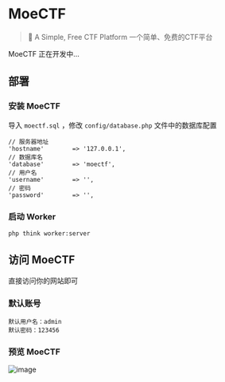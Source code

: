 # MoeCTF

> 🧀 A Simple, Free CTF Platform 一个简单、免费的CTF平台

MoeCTF 正在开发中...

## 部署

### 安装 MoeCTF

导入 `moectf.sql` ，修改 `config/database.php` 文件中的数据库配置

```
// 服务器地址
'hostname'        => '127.0.0.1',
// 数据库名
'database'        => 'moectf',
// 用户名
'username'        => '',
// 密码
'password'        => '',
```

### 启动 Worker

```
php think worker:server
```

## 访问 MoeCTF

直接访问你的网站即可

### 默认账号

```
默认用户名：admin
默认密码：123456
```

### 预览 MoeCTF

![image](https://user-images.githubusercontent.com/31686695/199656842-d4d4140b-1e50-4a5b-884c-0c15592458e1.png)